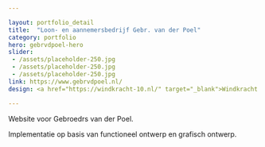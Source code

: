 ```yaml
---

layout: portfolio_detail
title:  "Loon- en aannemersbedrijf Gebr. van der Poel"
category: portfolio
hero: gebrvdpoel-hero
slider: 
 - /assets/placeholder-250.jpg
 - /assets/placeholder-250.jpg
 - /assets/placeholder-250.jpg
link: https://www.gebrvdpoel.nl/
design: <a href="https://windkracht-10.nl/" target="_blank">Windkracht 10</a>

---
```


Website voor Gebroedrs van der Poel.

Implementatie op basis van functioneel ontwerp en grafisch ontwerp.

